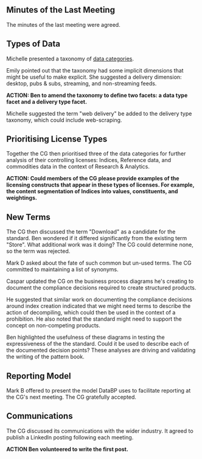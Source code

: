 ## Minutes of the Last Meeting
The minutes of the last meeting were agreed.

## Types of Data
Michelle presented a taxonomy of [data categories](https://github.com/w3c/market-data-odrl-profile/blob/gh-pages/DataCatagories.csv).

Emily pointed out that the taxonomy had some implicit dimensions that might be useful to make explicit. She suggested a delivery dimension: desktop, pubs & subs, streaming, and non-streaming feeds.

**ACTION: Ben to amend the taxonomy to define two facets: a data type facet and a delivery type facet.**

Michelle suggested the term "web delivery" be added to the delivery type taxonomy, which could include web-scraping.

## Prioritising License Types
Together the CG then prioritised three of the data categories for further analysis of their controlling licenses: Indices, Reference data, and commodities data in the context of Research & Analytics.

**ACTION: Could members of the CG please provide examples of the licensing constructs that appear in these types of licenses. For example, the content segmentation of Indices into values, constituents, and weightings.**

## New Terms
The CG then discussed the term "Download" as a candidate for the standard. Ben wondered if it differed significantly from the existing term "Store". What additional work was it doing? The CG could determine none, so the term was rejected.

Mark D asked about the fate of such common but un-used terms. The CG committed to maintaining a list of synonyms.

Caspar updated the CG on the business process diagrams he's creating to document the compliance decisions required to create structured products.

He suggested that similar work on documenting the compliance decisions around index creation indicated that we might need terms to describe the action of decompiling, which could then be used in the context of a prohibition. He also noted that the standard might need to support the concept on non-competing products.

Ben highlighted the usefulness of these diagrams in testing the expressiveness of the the standard. Could it be used to describe each of the documented decision points? These analyses are driving and validating the writing of the pattern book.

## Reporting Model
Mark B offered to present the model DataBP uses to facilitate reporting at the CG's next meeting. The CG gratefully accepted.

## Communications
The CG discussed its communications with the wider industry. It agreed to publish a LinkedIn posting following each meeting.

**ACTION Ben volunteered to write the first post.**



